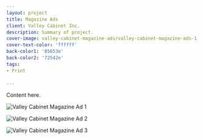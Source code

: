 ```yaml
---
layout: project
title: Magazine Ads
client: Valley Cabinet Inc.
description: Summary of project.
cover-image: valley-cabinet-magazine-ads/valley-cabinet-magazine-ads-1
cover-text-color: 'ffffff'
back-color1: '85653e'
back-color2: '72542e'
tags:
- Print

---
```


Content here.

<div class="images">
<img class="half first fit" data-aos="fade-up" data-featherlight="/img/projects/valley-cabinet-magazine-ads/valley-cabinet-magazine-ads-1.jpg"
alt="Valley Cabinet Magazine Ad 1" src="/img/projects/valley-cabinet-magazine-ads/valley-cabinet-magazine-ads-1.jpg"
srcset="/img/projects/valley-cabinet-magazine-ads/valley-cabinet-magazine-ads-1-2400.jpg 2400w,
/img/projects/valley-cabinet-magazine-ads/valley-cabinet-magazine-ads-1-1800.jpg 1800w,
/img/projects/valley-cabinet-magazine-ads/valley-cabinet-magazine-ads-1-1200.jpg 1200w,
/img/projects/valley-cabinet-magazine-ads/valley-cabinet-magazine-ads-1-900.jpg 900w,
/img/projects/valley-cabinet-magazine-ads/valley-cabinet-magazine-ads-1-600.jpg 600w,
/img/projects/valley-cabinet-magazine-ads/valley-cabinet-magazine-ads-1-400.jpg 400w" />

<img class="half last fit" data-aos="fade-up" data-featherlight="/img/projects/valley-cabinet-magazine-ads/valley-cabinet-magazine-ads-2.jpg"
alt="Valley Cabinet Magazine Ad 2" src="/img/projects/valley-cabinet-magazine-ads/valley-cabinet-magazine-ads-2.jpg"
srcset="/img/projects/valley-cabinet-magazine-ads/valley-cabinet-magazine-ads-2-2400.jpg 2400w,
/img/projects/valley-cabinet-magazine-ads/valley-cabinet-magazine-ads-2-1800.jpg 1800w,
/img/projects/valley-cabinet-magazine-ads/valley-cabinet-magazine-ads-2-1200.jpg 1200w,
/img/projects/valley-cabinet-magazine-ads/valley-cabinet-magazine-ads-2-900.jpg 900w,
/img/projects/valley-cabinet-magazine-ads/valley-cabinet-magazine-ads-2-600.jpg 600w,
/img/projects/valley-cabinet-magazine-ads/valley-cabinet-magazine-ads-2-400.jpg 400w" />

<img class="full fit" data-aos="fade-up" data-featherlight="/img/projects/valley-cabinet-magazine-ads/valley-cabinet-magazine-ads-3.jpg"
alt="Valley Cabinet Magazine Ad 3" src="/img/projects/valley-cabinet-magazine-ads/valley-cabinet-magazine-ads-3.jpg"
srcset="/img/projects/valley-cabinet-magazine-ads/valley-cabinet-magazine-ads-3-2400.jpg 2400w,
/img/projects/valley-cabinet-magazine-ads/valley-cabinet-magazine-ads-3-1800.jpg 1800w,
/img/projects/valley-cabinet-magazine-ads/valley-cabinet-magazine-ads-3-1200.jpg 1200w,
/img/projects/valley-cabinet-magazine-ads/valley-cabinet-magazine-ads-3-900.jpg 900w,
/img/projects/valley-cabinet-magazine-ads/valley-cabinet-magazine-ads-3-600.jpg 600w,
/img/projects/valley-cabinet-magazine-ads/valley-cabinet-magazine-ads-3-400.jpg 400w" />
</div>

